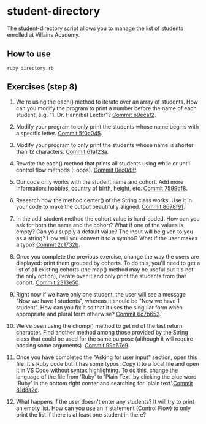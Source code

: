 # student-directory

The student-directory script allows you to manage the list of students enrolled at Villains Academy.

## How to use

```shell
ruby directory.rb
```
## Exercises (step 8)
1. We're using the each() method to iterate over an array of students. How can you modify the program to print a number before the name of each student, e.g. "1. Dr. Hannibal Lecter"? [Commit b9ecaf2](https://github.com/aliceswood/student-directory/commit/b9ecaf2cd9628ab13c534ddbffb1b6ebe9f22535).

2. Modify your program to only print the students whose name begins with a specific letter. [Commit 5f0c045](https://github.com/aliceswood/student-directory/commit/5f0c045fb1b2543d60ef470cdc840c3aa9df6788).

3. Modify your program to only print the students whose name is shorter than 12 characters. [Commit 61a123a](https://github.com/aliceswood/student-directory/commit/61a123a70e0910fc76de2451482352c63748d6a3).

4. Rewrite the each() method that prints all students using while or until control flow methods (Loops). [Commit 0ec0d3f](https://github.com/aliceswood/student-directory/commit/0ec0d3fa4910fd5c8dff15acebebe78d32f50573).

5. Our code only works with the student name and cohort. Add more information: hobbies, country of birth, height, etc. [Commit 7599df8](https://github.com/aliceswood/student-directory/commit/7599df8e596c9e1a9a611f13741836a6761eb312).

6. Research how the method center() of the String class works. Use it in your code to make the output beautifully aligned. [Commit 8678f91](https://github.com/aliceswood/student-directory/commit/8678f914a596a7f564890efc99aba6b08b7a8c11).

7. In the add_student method the cohort value is hard-coded. How can you ask for both the name and the cohort? What if one of the values is empty? Can you supply a default value? The input will be given to you as a string? How will you convert it to a symbol? What if the user makes a typo? [Commit 2c1732b](https://github.com/aliceswood/student-directory/commit/2c1732be7aff3a6c5e4b39ca8700a3ce9cc99607).

8. Once you complete the previous exercise, change the way the users are displayed: print them grouped by cohorts. To do this, you'll need to get a list of all existing cohorts (the map() method may be useful but it's not the only option), iterate over it and only print the students from that cohort. [Commit 2313e50](https://github.com/aliceswood/student-directory/commit/2313e509bd17ddc9d21522a866e5b5e0f183beb8).

9. Right now if we have only one student, the user will see a message "Now we have 1 students", whereas it should be "Now we have 1 student". How can you fix it so that it uses the singular form when appropriate and plural form otherwise? [Commit 6c7b653](https://github.com/aliceswood/student-directory/commit/6c7b653b4ee0166139736a29aac23087fa3fd681).

10. We've been using the chomp() method to get rid of the last return character. Find another method among those provided by the String class that could be used for the same purpose (although it will require passing some arguments). [Commit 99c67e9](https://github.com/aliceswood/student-directory/commit/99c67e9864b0e7bc8e508045219bf1b56e7b7cbd).

11. Once you have completed the "Asking for user input" section, open this file. It's Ruby code but it has some typos. Copy it to a local file and open it in VS Code without syntax highlighting. To do this, change the language of the file from 'Ruby' to 'Plain Text' by clicking the blue word 'Ruby' in the bottom right corner and searching for 'plain text'.[Commit 81d8a2e](https://github.com/aliceswood/student-directory/commit/81d8a2ee667f2adc67dd9526d33c69e1a7f3168c).

12. What happens if the user doesn't enter any students? It will try to print an empty list. How can you use an if statement (Control Flow) to only print the list if there is at least one student in there?

[def]: https://github.com/aliceswood/student-directory/commit/61a123a70e0910fc76de2451482352c63748d6a3